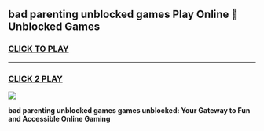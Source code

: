 
## bad parenting unblocked games Play Online 👋 Unblocked Games
<h3>
<a href="https://premium.freeplayer.one?title=bad_parenting_unblocked_games&ref=19F">CLICK TO PLAY</a></h3>
<hr>

<h3>
<a href="https://premium.freeplayer.one?title=bad_parenting_unblocked_games&ref=19F">CLICK 2 PLAY</a>
  
</h3>

<a href="https://premium.freeplayer.one?title=bad_parenting_unblocked_games&ref=19F"><img src="https://clearcache.store/games.png"></a>


**bad parenting unblocked games games unblocked: Your Gateway to Fun and Accessible Online Gaming**

